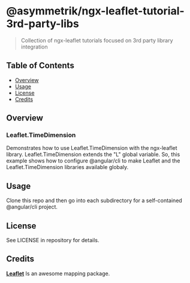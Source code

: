 # @asymmetrik/ngx-leaflet-tutorial-3rd-party-libs

> Collection of ngx-leaflet tutorials focused on 3rd party library integration


## Table of Contents
- [Overview](#overview)
- [Usage](#usage)
- [License](#license)
- [Credits](#credits)


## Overview

### Leaflet.TimeDimension
Demonstrates how to use Leaflet.TimeDimension with the ngx-leaflet library.
Leaflet.TimeDimension extends the "L" global variable.
So, this example shows how to configure @angular/cli to make Leaflet and the Leaflet.TimeDimension libraries available globaly.


## Usage
Clone this repo and then go into each subdirectory for a self-contained @angular/cli project.


## License
See LICENSE in repository for details.


## Credits
**[Leaflet](http://leafletjs.com/)** Is an awesome mapping package.

